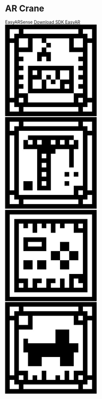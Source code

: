 # AR Crane
EasyARSense
[Download SDK EasyAR](https://www.easyar.com/view/downloadHistory.html)
![](https://github.com/Crozen93/AR_Crane/blob/master/Assets/StreamingAssets/ContainerMarker.jpg)
![](https://github.com/Crozen93/AR_Crane/blob/master/Assets/StreamingAssets/CraneMarker.jpg)
![](https://github.com/Crozen93/AR_Crane/blob/master/Assets/StreamingAssets/DashboardMarker.jpg)
![](https://github.com/Crozen93/AR_Crane/blob/master/Assets/StreamingAssets/TruckMarker.jpg)
